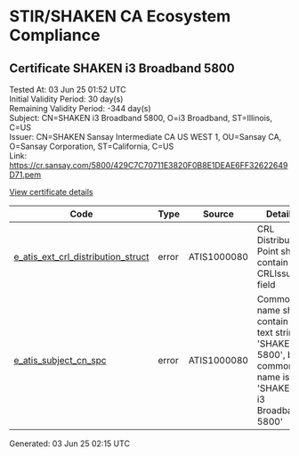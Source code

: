 # STIR/SHAKEN CA Ecosystem Compliance

## Certificate SHAKEN i3 Broadband 5800

Tested At: 03 Jun 25 01:52 UTC\
Initial Validity Period: 30 day(s)\
Remaining Validity Period: -344 day(s)\
Subject: CN=SHAKEN i3 Broadband 5800, O=i3 Broadband, ST=Illinois, C=US\
Issuer: CN=SHAKEN Sansay Intermediate CA US WEST 1, OU=Sansay CA, O=Sansay Corporation, ST=California, C=US\
Link: https://cr.sansay.com/5800/429C7C70711E3820F0B8E1DEAE6FF32622649D71.pem

[View certificate details](https://x509.io/?cert=MIICvzCCAmSgAwIBAgIUQpx8cHEeOCDwuOHerm%2FzJiJknXEwCgYIKoZIzj0EAwIwgYUxCzAJBgNVBAYTAlVTMRMwEQYDVQQIDApDYWxpZm9ybmlhMRswGQYDVQQKDBJTYW5zYXkgQ29ycG9yYXRpb24xEjAQBgNVBAsMCVNhbnNheSBDQTEwMC4GA1UEAwwnU0hBS0VOIFNhbnNheSBJbnRlcm1lZGlhdGUgQ0EgVVMgV0VTVCAxMB4XDTI0MDUyNDAyMjM0M1oXDTI0MDYyMzAyMjM0M1owWjELMAkGA1UEBhMCVVMxETAPBgNVBAgMCElsbGlub2lzMRUwEwYDVQQKDAxpMyBCcm9hZGJhbmQxITAfBgNVBAMMGFNIQUtFTiBpMyBCcm9hZGJhbmQgNTgwMDBZMBMGByqGSM49AgEGCCqGSM49AwEHA0IABAb2%2FFui7vD3uEW7Pyrp%2Fi02zLgVQObAK6F3oQX%2BrSrZQNm8Og7OAur47YY%2BXDAzT4VFI4o%2Ff%2BZr5CiRv43r9W6jgdswgdgwFgYIKwYBBQUHARoECjAIoAYWBDU4MDAwFwYDVR0gBBAwDjAMBgpghkgBhv8JAQEEMB0GA1UdDgQWBBQ9PhQb1%2Bf3L5dPC0Qs93eKwdExITAfBgNVHSMEGDAWgBSs05P1Q0PMCr5FWBcTfZJ83MMBRjBHBgNVHR8EQDA%2BMDygOqA4hjZodHRwczovL2F1dGhlbnRpY2F0ZS1hcGkuaWNvbmVjdGl2LmNvbS9kb3dubG9hZC92MS9jcmwwDAYDVR0TAQH%2FBAIwADAOBgNVHQ8BAf8EBAMCB4AwCgYIKoZIzj0EAwIDSQAwRgIhAM0CVIiJXVrfj3g%2Fnt%2F8HwaCQNPq%2BXOl1Y9yH9lmiKBeAiEAtZuC%2Fnmrk8cLGEjj%2F9C8zTfEPrPaAy2nZaq%2Bs4b2DLA%3D)

| Code | Type | Source | Details |
|------|------|--------|---------|
| [e_atis_ext_crl_distribution_struct](../../ISSUES/e_atis_ext_crl_distribution_struct/README.md) | error | ATIS1000080 | CRL Distribution Point shall contain a CRLIssuer field |
| [e_atis_subject_cn_spc](../../ISSUES/e_atis_subject_cn_spc/README.md) | error | ATIS1000080 | Common name shall contain the text string 'SHAKEN 5800', but common name is 'SHAKEN i3 Broadband 5800' |


Generated: 03 Jun 25 02:15 UTC
